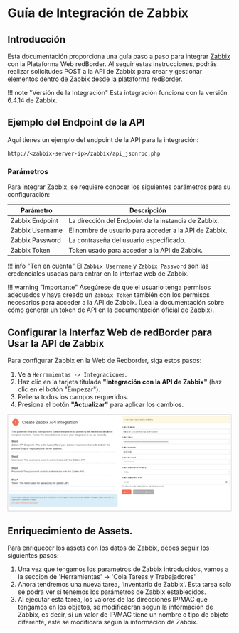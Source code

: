 
# Guía de Integración de Zabbix

## Introducción

Esta documentación proporciona una guía paso a paso para integrar [Zabbix](https://www.zabbix.com/manuals) con la Plataforma Web redBorder. Al seguir estas instrucciones, podrás realizar solicitudes POST a la API de Zabbix para crear y gestionar elementos dentro de Zabbix desde la plataforma redBorder. 

!!! note "Versión de la Integración"
    Esta integración funciona con la versión 6.4.14 de Zabbix.

## Ejemplo del Endpoint de la API

Aquí tienes un ejemplo del endpoint de la API para la integración:

    http://<zabbix-server-ip>/zabbix/api_jsonrpc.php

### Parámetros

Para integrar Zabbix, se requiere conocer los siguientes parámetros para su configuración:

| Parámetro          | Descripción                                           |
| ------------------ | ----------------------------------------------------- |
| Zabbix Endpoint    | La dirección del Endpoint de la instancia de Zabbix.  |
| Zabbix Username    | El nombre de usuario para acceder a la API de Zabbix. |
| Zabbix Password    | La contraseña del usuario especificado.               |
| Zabbix Token       | Token usado para acceder a la API de Zabbix.          |

!!! info "Ten en cuenta"
    El `Zabbix Username` y `Zabbix Password` son las credenciales usadas para entrar en la interfaz web de Zabbix.

!!! warning "Importante"
    Asegúrese de que el usuario tenga permisos adecuados y haya creado un `Zabbix Token` también con los permisos necesarios para acceder a la API de Zabbix. (Lea la documentación sobre cómo generar un token de API en la documentación oficial de Zabbix).

## Configurar la Interfaz Web de redBorder para Usar la API de Zabbix

Para configurar Zabbix en la Web de Redborder, siga estos pasos:

1. Ve a `Herramientas -> Integraciones`.
2. Haz clic en la tarjeta titulada **"Integración con la API de Zabbix"** (haz clic en el botón "Empezar").
3. Rellena todos los campos requeridos.
4. Presiona el botón **"Actualizar"** para aplicar los cambios.

![Configurar la Interfaz Web de redBorder para Usar la API de Zabbix](images/zabbix_step_1.png)


## Enriquecimiento de Assets.

Para enriquecer los assets con los datos de Zabbix, debes seguir los siguientes pasos: 

1. Una vez que tengamos los parametros de Zabbix introducidos, vamos a la seccion de 'Herramientas' -> 'Cola Tareas y Trabajadores'
2. Ahora tendremos una nueva tarea, 'Inventario de Zabbix'. Esta tarea solo se podra ver si tenemos los parámetros de Zabbix establecidos.
3. Al ejecutar esta tarea, los valores de las direcciones IP/MAC que tengamos en los objetos, se modificacran segun la información de Zabbix, es decir, si un valor de IP/MAC tiene un nombre o tipo de objeto diferente, este se modificara segun la informacion de Zabbix. 
